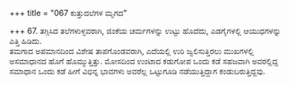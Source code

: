+++
title = "067 ಕುತ್ತುದಲೆಗಳ ಮೃಗದ"

+++
67. ತಗ್ಗಿಸಿದ ತಲೆಗಳುಳ್ಳವರಾಗಿ, ಜಿಂಕೆಯ ಚರ್ಮಗಳನ್ನು ಉಟ್ಟು ಹೊದೆದು, ಎಡಗೈಗಳಲ್ಲಿ  ಆಯುಧಗಳನ್ನು ಎತ್ತಿ ಹಿಡಿದು.   
ತಮಗಾದ ಅಪಮಾನದಿಂದ ವಿಶೇಷ ತಾಪಗೊಂಡವರಾಗಿ, ಎದೆಯಲ್ಲಿ ಉರಿ ಜ್ವಲಿಸುತ್ತಿರಲು ಮುಖಗಳಲ್ಲಿ ಅಸಮಾಧಾನದ ಹೊಗೆ ಹೊಮ್ಮುತ್ತಿತ್ತು.  ಮೋಸದಿಂದ ಉಂಟಾದ ಕಡುಗೋಪ ಒಂದು ಕಡೆ ಸಹಜವಾಗಿ ಅವರಲ್ಲಿದ್ದ ಸಮಾಧಾನ ಒಂದು ಕಡೆ ಹೀಗೆ ವಿಭಿನ್ನ ಭಾವಗಳು ಅವರೆಲ್ಲ  ಒಟ್ಟುಗೂಡಿ  ನಡೆಯುತ್ತಿದ್ದಾಗ ಕಂಡುಬರುತ್ತಿದ್ದವು.